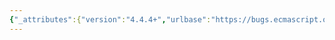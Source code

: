 ```yaml
---
{"_attributes":{"version":"4.4.4+","urlbase":"https://bugs.ecmascript.org/","maintainer":"dherman@mozilla.com"},"bug":{"bug_id":4360,"creation_ts":"2015-05-08 11:03:00 -0700","short_desc":"B.1.3 HTML-like Comments: Extension allowed in functions within modules ?","delta_ts":"2015-10-02 13:14:00 -0700","product":"Draft for 6th Edition","component":"technical issue","version":"Rev 38: April 14, 2015 Final Draft","rep_platform":"All","op_sys":"All","bug_status":"RESOLVED","resolution":"FIXED","priority":"Normal","bug_severity":"normal","everconfirmed":true,"reporter":{"uid":"andrebargull","name":"André Bargull"},"assigned_to":{"uid":"allen","name":"Allen Wirfs-Brock"},"long_desc":[{"commentid":14395,"comment_count":0,"who":{"uid":"andrebargull","name":"André Bargull"},"bug_when":"2015-05-08 11:03:30 -0700","thetext":"B.1.3 HTML-like Comments\n---\nThe syntax and semantics of 11.4 is extended as follows except that this extension is not allowed within module code:\n---\n\nIs \"not allowed within module code\" really correct? Or should it be \"not allowed if the goal symbol is Module\"?\n\nModule code does not include nested functions per 10.2 Types of Source Code:\n---\nThe module code of a particular module does not\ninclude any source text that is parsed as part of a nested FunctionDeclaration, FunctionExpression, GeneratorDeclaration, GeneratorExpression, MethodDefinition, ArrowFunction, ClassDeclaration, or ClassExpression.\n---\n\nIs \"<!--\" within the following module code example a relational operator expression or a html comment ?\n---\n(p = a\n<!-- b\n) => {}\n---"},{"commentid":14417,"comment_count":1,"who":{"uid":"allen","name":"Allen Wirfs-Brock"},"bug_when":"2015-05-19 10:17:47 -0700","thetext":"fixed in rev39 publication draft"}]}}
---
```

